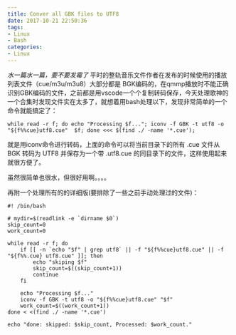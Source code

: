 ```yaml
---
title: Conver all GBK files to UTF8
date: 2017-10-21 22:50:36
tags: 
- Linux
- Bash
categories:
- Linux
---
```

*水一篇水一篇，要不要发霉了*
平时的整轨音乐文件作者在发布的时候使用的播放列表文件（cue/m3u/m3u8）大部分都是 BGK编码的，在qmmp播放时不能正确识别GBK编码的文件，之前都是用vscode一个个复制转码保存，今天处理歌神的一个合集时发现文件实在太多了，就想着用bash处理以下，发现非常简单的一个命令就能搞定了：

```
while read -r f; do echo "Processing $f..."; iconv -f GBK -t utf8 -o "${f%%cue}utf8.cue"  $f; done <<< $(find ./ -name '*.cue');
````
就是用iconv命令进行转码，上面的命令可以将当前目录下的所有 .cue 文件从 BGK 转码为 UTF8 并保存为一个带 .utf8.cue 的同目录下的文件，这样使用起来就很方便了。

虽然很简单也很水，但很好用啊。。。。

再附一个处理所有的的详细版(要排除了一些之前手动处理过的文件)：

```
#! /bin/bash

# mydir=$(readlink -e `dirname $0`)
skip_count=0
work_count=0

while read -r f; do
    if [[ -n `echo "$f" | grep utf8` || -f "${f%%cue}utf8.cue" || -f "${f%%.cue} utf8.cue" ]]; then
        echo "skiping $f"
        skip_count=$((skip_count+1))
        continue
    fi

    echo "Processing $f..."
    iconv -f GBK -t utf8 -o "${f%%cue}utf8.cue" "$f"
    work_count=$((work_count+1))
done < <(find ./ -name '*.cue')

echo "done: skipped: $skip_count, Processed: $work_count."
```
